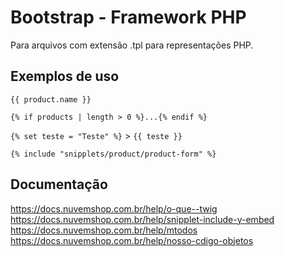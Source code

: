# Bootstrap - Framework PHP

Para arquivos com extensão .tpl para representações PHP.

## Exemplos de uso

```{{ product.name }}```

```{% if products | length > 0 %}...{% endif %}```

```{% set teste = "Teste" %}``` > ```{{ teste }}```

```{% include "snipplets/product/product-form" %}```

## Documentação

https://docs.nuvemshop.com.br/help/o-que--twig
https://docs.nuvemshop.com.br/help/snipplet-include-y-embed
https://docs.nuvemshop.com.br/help/mtodos
https://docs.nuvemshop.com.br/help/nosso-cdigo-objetos